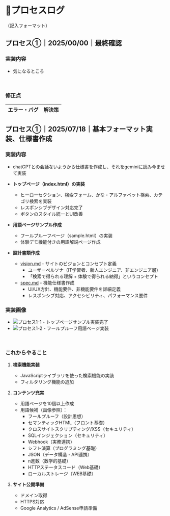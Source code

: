 # 🌱プロセスログ
（記入フォーマット）
## プロセス①｜2025/00/00｜最終確認

### 実装内容
- 気になるところ

<br>

### 修正点


| エラー・バグ | 解決策 |
|----------------------|------------------------------------------------------------------------------------------|

## プロセス①｜2025/07/18｜基本フォーマット実装、仕様書作成

### 実装内容
- chatGPTとの会話ないようから仕様書を作成し、それをgeminiに読み今ませて実装
- **トップページ（index.html）の実装**
  - ヒーローセクション、検索フォーム、かな・アルファベット検索、カテゴリ検索を実装
  - レスポンシブデザイン対応完了
  - ボタンのスタイル統一とUI改善

- **用語ページサンプル作成**
  - フールプルーフページ（sample.html）の実装
  - 体験デモ機能付きの用語解説ページ作成

- **設計書類作成**
  - [vision.md](vision.md) - サイトのビジョンとコンセプト定義
    - ユーザーペルソナ（IT学習者、新人エンジニア、非エンジニア層）
    - 「検索で得られる理解 + 体験で得られる納得」というコンセプト
  - [spec.md](spec.md) - 機能仕様書作成
    - UI/UX方針、機能要件、非機能要件を詳細定義
    - レスポンシブ対応、アクセシビリティ、パフォーマンス要件

### 実装画像
- ![プロセス1-1](process1_1.png) - トップページサンプル実装完了
- ![プロセス1-2](process1_2.png) - フールプルーフ用語ページ実装

<br>



### これからやること
1. **検索機能実装**
   - JavaScriptライブラリを使った検索機能の実装
   - フィルタリング機能の追加

2. **コンテンツ充実**
   - 用語ページを10個以上作成
   - 用語候補（画像参照）：
     - フールプルーフ（設計思想）
     - セマンティックHTML（フロント基礎）  
     - クロスサイトスクリプティング/XSS（セキュリティ）
     - SQLインジェクション（セキュリティ）
     - Webhook（実務連携）
     - シフト演算（プログラミング基礎）
     - JSON（データ構造・API連携）
     - n進数（数学的基礎）
     - HTTPステータスコード（Web基礎）
     - ローカルストレージ（WEB基礎）

3. **サイト公開準備**
   - ドメイン取得
   - HTTPS対応
   - Google Analytics / AdSense申請準備